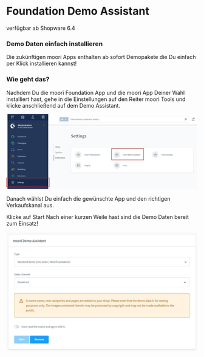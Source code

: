 # Foundation Demo Assistant
verfügbar ab Shopware 6.4

### Demo Daten einfach installieren

Die zukünftigen moori Apps enthalten ab sofort Demopakete die Du einfach 
per Klick installieren kannst!

### Wie geht das?

Nachdem Du die moori Foundation App und die moori App Deiner Wahl installiert hast,
gehe in die Einstellungen auf den Reiter moori Tools und klicke anschließend auf dem Demo Assistant.

![](images/demo-assistant-01.jpg)

Danach wählst Du einfach die gewünschte App und den richtigen Verkaufskanal aus. 

Klicke auf Start
Nach einer kurzen Weile hast sind die Demo Daten bereit zum Einsatz!

![](images/demo-assistant-02.jpg)